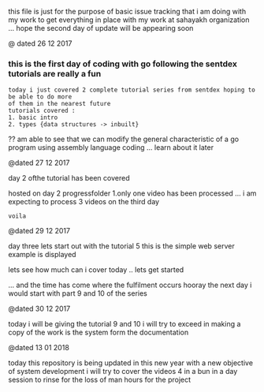 this file is just for the purpose of basic issue tracking
that i am doing with my work to get everything in place with my work at sahayakh organization
...
hope the second day of update will be appearing soon

@ dated 26 12 2017
### this is the first day of coding with go following the sentdex tutorials are really a fun
    today i just covered 2 complete tutorial series from sentdex hoping to be able to do more
    of them in the nearest future 
    tutorials covered :
    1. basic intro
    2. types {data structures -> inbuilt}

?? am able to see that we can modify the general characteristic of a go program 
using assembly language coding ... learn about it later


@dated 27 12 2017 

day 2 ofthe tutorial has been covered

hosted on day 2 progressfolder
    1.only one video has been processed ... i am expecting to process 3 videos on the third day 

    voila

@dated 29 12 2017 

day three lets start out with the tutorial 5 this is the simple web server example is 
displayed 

lets see how much can i cover today
.. lets get started

... and the time has come where the fulfilment occurs 
hooray 
the next day i would start with part 9 and 10 of the series


@dated 30 12 2017

today i will be giving the tutorial 9 and 10
i will try to exceed in making a copy of the work is the system form the documentation

@dated 13 01 2018

today this repository is being updated in this new year with a new objective of system development
i will try to cover the videos 4 in a bun in a day session to rinse for the loss of man hours for the project 
